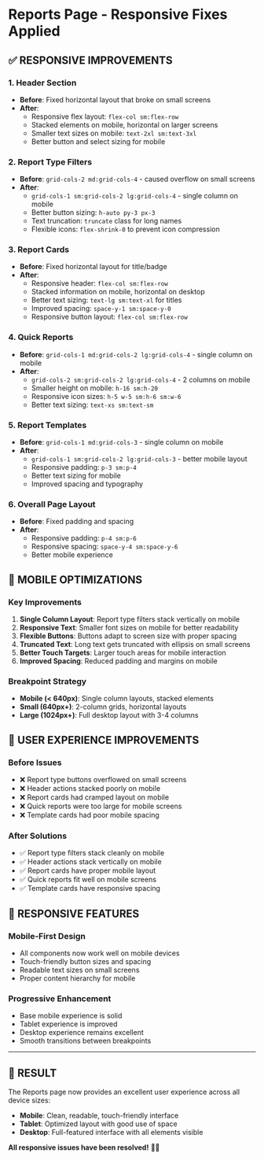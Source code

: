 # Reports Page - Responsive Fixes Applied

## ✅ **RESPONSIVE IMPROVEMENTS**

### **1. Header Section**
- **Before**: Fixed horizontal layout that broke on small screens
- **After**: 
  - Responsive flex layout: `flex-col sm:flex-row`
  - Stacked elements on mobile, horizontal on larger screens
  - Smaller text sizes on mobile: `text-2xl sm:text-3xl`
  - Better button and select sizing for mobile

### **2. Report Type Filters**
- **Before**: `grid-cols-2 md:grid-cols-4` - caused overflow on small screens
- **After**: 
  - `grid-cols-1 sm:grid-cols-2 lg:grid-cols-4` - single column on mobile
  - Better button sizing: `h-auto py-3 px-3`
  - Text truncation: `truncate` class for long names
  - Flexible icons: `flex-shrink-0` to prevent icon compression

### **3. Report Cards**
- **Before**: Fixed horizontal layout for title/badge
- **After**:
  - Responsive header: `flex-col sm:flex-row`
  - Stacked information on mobile, horizontal on desktop
  - Better text sizing: `text-lg sm:text-xl` for titles
  - Improved spacing: `space-y-1 sm:space-y-0`
  - Responsive button layout: `flex-col sm:flex-row`

### **4. Quick Reports**
- **Before**: `grid-cols-1 md:grid-cols-2 lg:grid-cols-4` - single column on mobile
- **After**:
  - `grid-cols-2 sm:grid-cols-2 lg:grid-cols-4` - 2 columns on mobile
  - Smaller height on mobile: `h-16 sm:h-20`
  - Responsive icon sizes: `h-5 w-5 sm:h-6 sm:w-6`
  - Better text sizing: `text-xs sm:text-sm`

### **5. Report Templates**
- **Before**: `grid-cols-1 md:grid-cols-3` - single column on mobile
- **After**:
  - `grid-cols-1 sm:grid-cols-2 lg:grid-cols-3` - better mobile layout
  - Responsive padding: `p-3 sm:p-4`
  - Better text sizing for mobile
  - Improved spacing and typography

### **6. Overall Page Layout**
- **Before**: Fixed padding and spacing
- **After**:
  - Responsive padding: `p-4 sm:p-6`
  - Responsive spacing: `space-y-4 sm:space-y-6`
  - Better mobile experience

## 📱 **MOBILE OPTIMIZATIONS**

### **Key Improvements**
1. **Single Column Layout**: Report type filters stack vertically on mobile
2. **Responsive Text**: Smaller font sizes on mobile for better readability
3. **Flexible Buttons**: Buttons adapt to screen size with proper spacing
4. **Truncated Text**: Long text gets truncated with ellipsis on small screens
5. **Better Touch Targets**: Larger touch areas for mobile interaction
6. **Improved Spacing**: Reduced padding and margins on mobile

### **Breakpoint Strategy**
- **Mobile (< 640px)**: Single column layouts, stacked elements
- **Small (640px+)**: 2-column grids, horizontal layouts
- **Large (1024px+)**: Full desktop layout with 3-4 columns

## 🎯 **USER EXPERIENCE IMPROVEMENTS**

### **Before Issues**
- ❌ Report type buttons overflowed on small screens
- ❌ Header actions stacked poorly on mobile
- ❌ Report cards had cramped layout on mobile
- ❌ Quick reports were too large for mobile screens
- ❌ Template cards had poor mobile spacing

### **After Solutions**
- ✅ Report type filters stack cleanly on mobile
- ✅ Header actions stack vertically on mobile
- ✅ Report cards have proper mobile layout
- ✅ Quick reports fit well on mobile screens
- ✅ Template cards have responsive spacing

## 🚀 **RESPONSIVE FEATURES**

### **Mobile-First Design**
- All components now work well on mobile devices
- Touch-friendly button sizes and spacing
- Readable text sizes on small screens
- Proper content hierarchy for mobile

### **Progressive Enhancement**
- Base mobile experience is solid
- Tablet experience is improved
- Desktop experience remains excellent
- Smooth transitions between breakpoints

---

## 🎉 **RESULT**

The Reports page now provides an excellent user experience across all device sizes:
- **Mobile**: Clean, readable, touch-friendly interface
- **Tablet**: Optimized layout with good use of space
- **Desktop**: Full-featured interface with all elements visible

**All responsive issues have been resolved!** 📱✨ 